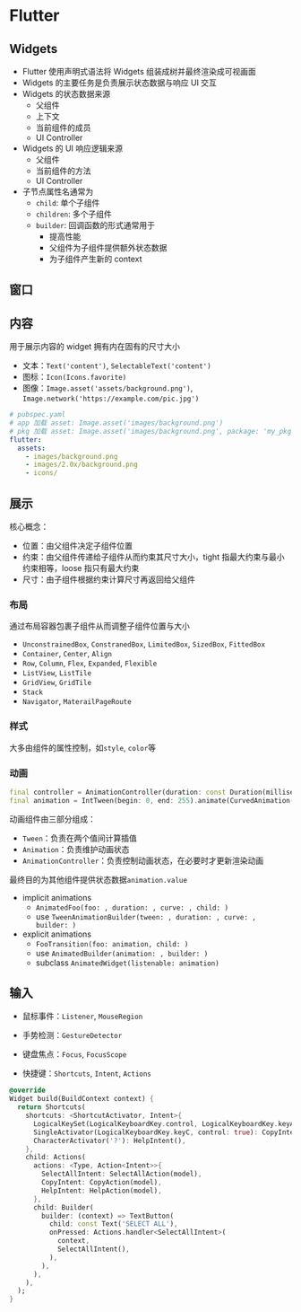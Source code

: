 # Flutter

## Widgets

- Flutter 使用声明式语法将 Widgets 组装成树并最终渲染成可视画面
- Widgets 的主要任务是负责展示状态数据与响应 UI 交互
- Widgets 的状态数据来源
  - 父组件
  - 上下文
  - 当前组件的成员
  - UI Controller
- Widgets 的 UI 响应逻辑来源
  - 父组件
  - 当前组件的方法
  - UI Controller
- 子节点属性名通常为
  - `child`: 单个子组件
  - `children`: 多个子组件
  - `builder`: 回调函数的形式通常用于
    - 提高性能
    - 父组件为子组件提供额外状态数据
    - 为子组件产生新的 context

## 窗口

## 内容

用于展示内容的 widget 拥有内在固有的尺寸大小

- 文本：`Text('content')`, `SelectableText('content')`
- 图标：`Icon(Icons.favorite)`
- 图像：`Image.asset('assets/background.png')`, `Image.network('https://example.com/pic.jpg')`

```yaml
# pubspec.yaml
# app 加载 asset: Image.asset('images/background.png')
# pkg 加载 asset: Image.asset('images/background.png', package: 'my_pkg')
flutter:
  assets:
    - images/background.png
    - images/2.0x/background.png
    - icons/
```

## 展示

核心概念：

- 位置：由父组件决定子组件位置
- 约束：由父组件传递给子组件从而约束其尺寸大小，tight 指最大约束与最小约束相等，loose 指只有最大约束
- 尺寸：由子组件根据约束计算尺寸再返回给父组件

### 布局

通过布局容器包裹子组件从而调整子组件位置与大小

- `UnconstrainedBox`, `ConstranedBox`, `LimitedBox`, `SizedBox`, `FittedBox`
- `Container`, `Center`, `Align`
- `Row`, `Column`, `Flex`, `Expanded`, `Flexible`
- `ListView`, `ListTile`
- `GridView`, `GridTile`
- `Stack`
- `Navigator`, `MaterailPageRoute`

### 样式

大多由组件的属性控制，如`style`, `color`等

### 动画

```dart
final controller = AnimationController(duration: const Duration(milliseconds: 500), vsync: this);
final animation = IntTween(begin: 0, end: 255).animate(CurvedAnimation(parent: controller, curve: Curves.easeOut));
```

动画组件由三部分组成：

- `Tween`：负责在两个值间计算插值
- `Animation`：负责维护动画状态
- `AnimationController`：负责控制动画状态，在必要时才更新渲染动画

最终目的为其他组件提供状态数据`animation.value`

- implicit animations
  - `AnimatedFoo(foo: , duration: , curve: , child: )`
  - use `TweenAnimationBuilder(tween: , duration: , curve: , builder: )`
- explicit animations
  - `FooTransition(foo: animation, child: )`
  - use `AnimatedBuilder(animation: , builder: )`
  - subclass `AnimatedWidget(listenable: animation)`

## 输入

- 鼠标事件：`Listener`, `MouseRegion`

- 手势检测：`GestureDetector`

- 键盘焦点：`Focus`, `FocusScope`

- 快捷键：`Shortcuts`, `Intent`, `Actions`

```dart
@override
Widget build(BuildContext context) {
  return Shortcuts(
    shortcuts: <ShortcutActivator, Intent>{
      LogicalKeySet(LogicalKeyboardKey.control, LogicalKeyboardKey.keyA): SelectAllIntent(),
      SingleActivator(LogicalKeyboardKey.keyC, control: true): CopyIntent(),
      CharacterActivator('?'): HelpIntent(),
    },
    child: Actions(
      actions: <Type, Action<Intent>>{
        SelectAllIntent: SelectAllAction(model),
        CopyIntent: CopyAction(model),
        HelpIntent: HelpAction(model),
      },
      child: Builder(
        builder: (context) => TextButton(
          child: const Text('SELECT ALL'),
          onPressed: Actions.handler<SelectAllIntent>(
            context,
            SelectAllIntent(),
          ),
        ),
      ),
    ),
  );
}
```
